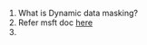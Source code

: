 1. What is Dynamic data masking?
  1. Refer msft doc [here](https://learn.microsoft.com/en-us/azure/azure-sql/database/dynamic-data-masking-overview?view=azuresql)
2. 
